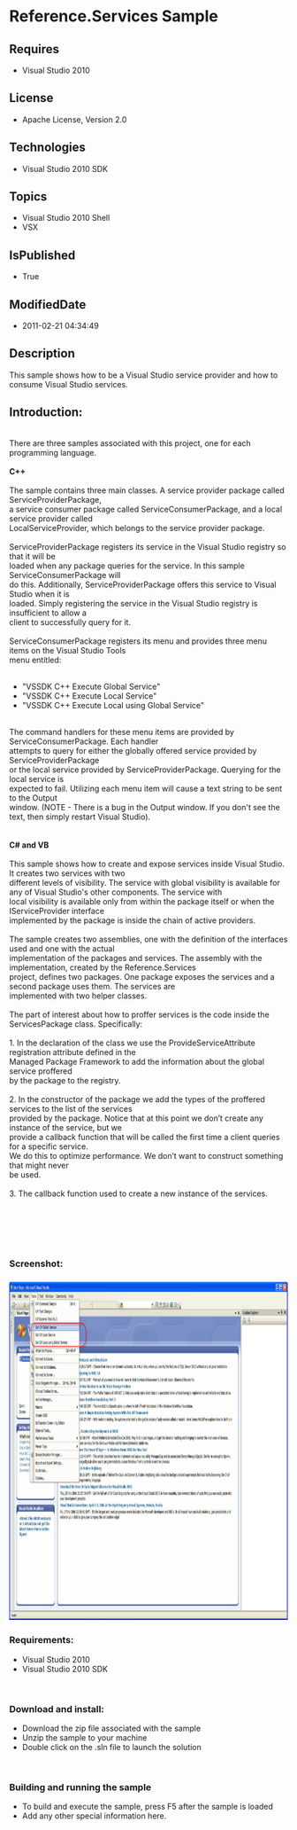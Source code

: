 # Reference.Services Sample
## Requires
* Visual Studio 2010
## License
* Apache License, Version 2.0
## Technologies
* Visual Studio 2010 SDK
## Topics
* Visual Studio 2010 Shell
* VSX
## IsPublished
* True
## ModifiedDate
* 2011-02-21 04:34:49
## Description

<p>This sample shows how to be a Visual Studio service provider and how to consume Visual Studio services.</p>
<h2>Introduction:</h2>
<p><br>
There are three samples associated with this project, one for each programming language.<br>
<br>
<strong>C&#43;&#43;</strong><br>
<br>
The sample contains three main classes. A service provider package called ServiceProviderPackage,<br>
a service consumer package called ServiceConsumerPackage, and a local service provider called<br>
LocalServiceProvider, which belongs to the service provider package.<br>
<br>
ServiceProviderPackage registers its service in the Visual Studio registry so that it will be<br>
loaded when any package queries for the service. In this sample ServiceConsumerPackage will<br>
do this. Additionally, ServiceProviderPackage offers this service to Visual Studio when it is<br>
loaded. Simply registering the service in the Visual Studio registry is insufficient to allow a<br>
client to successfully query for it.<br>
<br>
ServiceConsumerPackage registers its menu and provides three menu items on the Visual Studio Tools<br>
menu entitled:<br>
<br>
</p>
<ul>
<li>&quot;VSSDK C&#43;&#43; Execute Global Service&quot; </li><li>&quot;VSSDK C&#43;&#43; Execute Local Service&quot; </li><li>&quot;VSSDK C&#43;&#43; Execute Local using Global Service&quot; </li></ul>
<p><br>
The command handlers for these menu items are provided by ServiceConsumerPackage. Each handler<br>
attempts to query for either the globally offered service provided by ServiceProviderPackage<br>
or the local service provided by ServiceProviderPackage. Querying for the local service is<br>
expected to fail. Utilizing each menu item will cause a text string to be sent to the Output<br>
window. (NOTE - There is a bug in the Output window. If you don't see the text, then simply restart Visual Studio).<br>
<br>
<br>
<strong>C# and VB</strong><br>
<br>
This sample shows how to create and expose services inside Visual Studio. It creates two services with two
<br>
different levels of visibility. The service with global visibility is available for any of Visual Studio's other components. The service with
<br>
local visibility is available only from within the package itself or when the IServiceProvider interface
<br>
implemented by the package is inside the chain of active providers.<br>
<br>
The sample creates two assemblies, one with the definition of the interfaces used and one with the actual
<br>
implementation of the packages and services. The assembly with the implementation, created by the Reference.Services
<br>
project, defines two packages. One package exposes the services and a second package uses them. The services are
<br>
implemented with two helper classes.<br>
<br>
The part of interest about how to proffer services is the code inside the ServicesPackage class. Specifically:<br>
<br>
1. In the declaration of the class we use the ProvideServiceAttribute registration attribute defined in the
<br>
Managed Package Framework to add the information about the global service proffered
<br>
by the package to the registry.<br>
<br>
2. In the constructor of the package we add the types of the proffered services to the list of the services<br>
provided by the package. Notice that at this point we don&rsquo;t create any instance of the service, but we
<br>
provide a callback function that will be called the first time a client queries for a specific service.
<br>
We do this to optimize performance. We don&rsquo;t want to construct something that might never
<br>
be used.<br>
<br>
3. The callback function used to create a new instance of the services.<br>
<br>
<br>
<br>
<br>
<br>
</p>
<h3>Screenshot:</h3>
<h3><img src="18580-services.jpg" alt="" width="821" height="610"></h3>
<h3>Requirements:</h3>
<ul>
<li>Visual Studio 2010 </li><li>Visual Studio 2010 SDK </li></ul>
<p>&nbsp;</p>
<h3>Download and install:</h3>
<ul>
<li>Download the zip file associated with the sample </li><li>Unzip the sample to your machine </li><li>Double click on the .sln file to launch the solution </li></ul>
<p>&nbsp;</p>
<h3>Building and running the sample</h3>
<ul>
<li>To build and execute the sample, press F5 after the sample is loaded </li><li>Add any other special information here. </li></ul>
